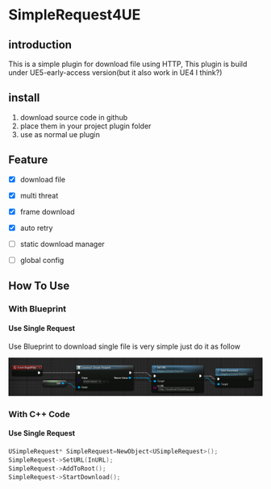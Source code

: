 ﻿# SimpleRequest4UE

## introduction
This is a simple plugin for download file using HTTP, This plugin is build under UE5-early-access version(but it also work in UE4 I think?)

## install
1. download source code in github
2. place them in your project plugin folder
3. use as normal ue plugin

## Feature
- [x] download file
- [x] multi threat
- [x] frame download
- [x] auto retry
- [ ] static download manager
- [ ] global config



## How To Use

### With Blueprint

#### Use Single Request

Use Blueprint to download single file is very simple just do it as follow

![image-20220116145205274](Resources/image-20220116145205274.png)

### With C++ Code

#### Use Single Request

```c++
USimpleRequest* SimpleRequest=NewObject<USimpleRequest>();
SimpleRequest->SetURL(InURL);
SimpleRequest->AddToRoot();
SimpleRequest->StartDownload();
```

